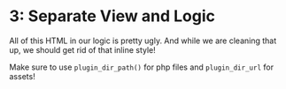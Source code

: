 # 3: Separate View and Logic
All of this HTML in our logic is pretty ugly. And while we are cleaning that up, we should get rid of that inline style!

Make sure to use ```plugin_dir_path()``` for php files and ```plugin_dir_url``` for assets!